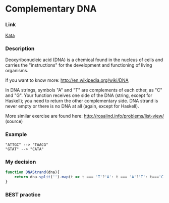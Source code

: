 # Complementary DNA

### Link

[Kata](https://www.codewars.com/kata/554e4a2f232cdd87d9000038/train/javascript)

### Description

Deoxyribonucleic acid (DNA) is a chemical found in the nucleus of cells and carries the "instructions" for the development and functioning of living organisms.

If you want to know more: http://en.wikipedia.org/wiki/DNA

In DNA strings, symbols "A" and "T" are complements of each other, as "C" and "G". Your function receives one side of the DNA (string, except for Haskell); you need to return the other complementary side. DNA strand is never empty or there is no DNA at all (again, except for Haskell).

More similar exercise are found here: http://rosalind.info/problems/list-view/ (source)

### Example

```
"ATTGC" --> "TAACG"
"GTAT" --> "CATA"
```

### My decision

```javascript
function DNAStrand(dna){
    return dna.split('').map(t => t === 'T'?'A': t === 'A'?'T': t==='C'? 'G': 'C' ).join('')
}

```

### BEST practice

```javascript
    
```

